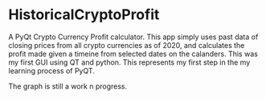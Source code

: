 # HistoricalCryptoProfit

A PyQt Crypto Currency Profit calculator. This app simply uses past data of closing prices from all crypto currencies as of 2020, 
and calculates the profit made given a timeine from selected dates on the calanders. This was my first GUI using QT and python.
This represents my first step in the my learning process of PyQT.

The graph is still a work n progress.
